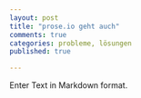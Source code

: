 ```yaml
---
layout: post
title: "prose.io geht auch"
comments: true
categories: probleme, lösungen
published: true

---
```


Enter Text in Markdown format.